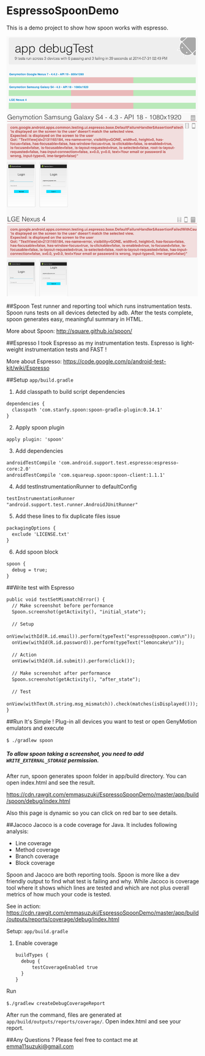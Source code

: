 EspressoSpoonDemo
=================

This is a demo project to show how spoon works with espresso.

<img src="https://raw.githubusercontent.com/emmasuzuki/EspressoSpoonDemo/master/demo1.png" width="500">

<img src="https://raw.githubusercontent.com/emmasuzuki/EspressoSpoonDemo/master/demo2.png" width="500">

##Spoon
Test runner and reporting tool which runs instrumentation tests.
Spoon runs tests on all devices detected by adb.
After the tests complete, spoon generates easy, meaningful summary in HTML.

More about Spoon: http://square.github.io/spoon/

##Espresso
I took Espresso as my instrumentation tests.
Espresso is light-weight instrumentation tests and FAST ! 

More about Espresso: https://code.google.com/p/android-test-kit/wiki/Espresso

##Setup
`app/build.gradle`

1. Add classpath to build script dependencies
  ```
  dependencies {
    classpath 'com.stanfy.spoon:spoon-gradle-plugin:0.14.1'
  }
  ```
  
2. Apply spoon plugin
  ```
  apply plugin: 'spoon'
  ```

3. Add dependencies
  ```
  androidTestCompile 'com.android.support.test.espresso:espresso-core:2.0'
  androidTestCompile 'com.squareup.spoon:spoon-client:1.1.1'
  ```

4. Add testInstrumentationRunner to defaultConfig
  ```
  testInstrumentationRunner "android.support.test.runner.AndroidJUnitRunner"
  ```

5. Add these lines to fix duplicate files issue
  ```
  packagingOptions {
    exclude 'LICENSE.txt'
  }
  ```

6. Add spoon block
  ```
  spoon {
    debug = true;
  }
  ```

##Write test with Espresso
  ```
  public void testSetMismatchError() {
    // Make screenshot before performance
    Spoon.screenshot(getActivity(), "initial_state");
  
    // Setup
    onView(withId(R.id.email)).perform(typeText("espresso@spoon.com\n"));
    onView(withId(R.id.password)).perform(typeText("lemoncake\n"));
  
    // Action
    onView(withId(R.id.submit)).perform(click());
  
    // Make screenshot after performance
    Spoon.screenshot(getActivity(), "after_state");    
  
    // Test
    onView(withText(R.string.msg_mismatch)).check(matches(isDisplayed()));
  }
  ```

##Run
It's Simple ! Plug-in all devices you want to test or open GenyMotion emulators and execute

`$ ./gradlew spoon`

##### To allow spoon taking a screenshot, you need to add `WRITE_EXTERNAL_STORAGE` permission.

After run, spoon generates spoon folder in app/build directory.
You can open index.html and see the result.

https://cdn.rawgit.com/emmasuzuki/EspressoSpoonDemo/master/app/build/spoon/debug/index.html

Also this page is dynamic so you can click on red bar to see details.

##Jacoco
Jacoco is a code coverage for Java.
It includes following analysis:
- Line coverage
- Method coverage
- Branch coverage
- Block coverage

Spoon and Jacoco are both reporting tools. Spoon is more like a dev friendly output to find what test is failing and why.  While Jacoco is coverage tool where it shows which lines are tested and which are not plus overall metrics of how much your code is tested.

See in action:
https://cdn.rawgit.com/emmasuzuki/EspressoSpoonDemo/master/app/build/outputs/reports/coverage/debug/index.html

Setup:
`app/build.gradle`

1. Enable coverage

    ```
    buildTypes {
      debug {
          testCoverageEnabled true
      }
    }
    ```
    
Run

`$./gradlew createDebugCoverageReport`

After run the command, files are generated at `app/build/outputs/reports/coverage/`.  Open index.html and see your report.

##Any Questions ? 
Please feel free to contact me at emma11suzuki@gmail.com
